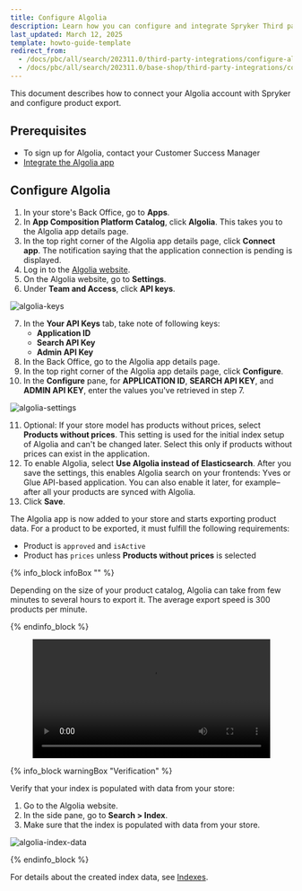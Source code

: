 ```yaml
---
title: Configure Algolia
description: Learn how you can configure and integrate Spryker Third party Algolia in to your Spryker based projects.
last_updated: March 12, 2025
template: howto-guide-template
redirect_from:
  - /docs/pbc/all/search/202311.0/third-party-integrations/configure-algolia.html
  - /docs/pbc/all/search/202311.0/base-shop/third-party-integrations/configure-algolia.html
---
```


This document describes how to connect your Algolia account with Spryker and configure product export.

## Prerequisites

* To sign up for Algolia, contact your Customer Success Manager
* [Integrate the Algolia app](/docs/pbc/all/search/{{page.version}}/base-shop/third-party-integrations/algolia/integrate-algolia.html)


## Configure Algolia

1. In your store's Back Office, go to **Apps**.
2. In **App Composition Platform Catalog**, click **Algolia**. This takes you to the Algolia app details page.
3. In the top right corner of the Algolia app details page, click **Connect app**. The notification saying that the application connection is pending is displayed.
4. Log in to the [Algolia website](https://www.algolia.com).
5. On the Algolia website, go to **Settings**.
6. Under **Team and Access**, click **API keys**.

![algolia-keys](https://spryker.s3.eu-central-1.amazonaws.com/docs/pbc/all/search/algolia/integrate-algolia/algolia-keys.png)

7. In the **Your API Keys** tab, take note of following keys:
    - **Application ID**
    - **Search API Key**
    - **Admin API Key**
8. In the Back Office, go to the Algolia app details page.
9. In the top right corner of the Algolia app details page, click **Configure**.
10. In the **Configure** pane, for **APPLICATION ID**, **SEARCH API KEY**, and **ADMIN API KEY**, enter the values you've retrieved in step 7.

![algolia-settings](https://spryker.s3.eu-central-1.amazonaws.com/docs/pbc/all/search/algolia/integrate-algolia/algolia-settings.png)

11. Optional: If your store model has products without prices, select **Products without prices**.
  This setting is used for the initial index setup of Algolia and can't be changed later. Select this only if products without prices can exist in the application.
12. To enable Algolia, select **Use Algolia instead of Elasticsearch**.
  After you save the settings, this enables Algolia search on your frontends: Yves or Glue API-based application. You can also enable it later, for example–after all your products are synced with Algolia.
13. Click **Save**.

The Algolia app is now added to your store and starts exporting product data. For a product to be exported, it must fulfill the following requirements:

- Product is `approved` and `isActive`
- Product has `prices` unless **Products without prices** is selected

{% info_block infoBox "" %}

Depending on the size of your product catalog, Algolia can take from few minutes to several hours to export it. The average export speed is 300 products per minute.

{% endinfo_block %}

<figure class="video_container">
    <video width="100%" height="auto" controls>
    <source src="https://spryker.s3.eu-central-1.amazonaws.com/docs/pbc/all/search/algolia/integrate-algolia/algolia-integration.mp4" type="video/mp4">
  </video>
</figure>


{% info_block warningBox "Verification" %}

Verify that your index is populated with data from your store:
1. Go to the Algolia website.
2. In the side pane, go to **Search&nbsp;<span aria-label="and then">></span> Index**.
3. Make sure that the index is populated with data from your store.

![algolia-index-data](https://spryker.s3.eu-central-1.amazonaws.com/docs/pbc/all/search/algolia/integrate-algolia/algolia-index-data.png)

{% endinfo_block %}

For details about the created index data, see [Indexes](/docs/pbc/all/search/{{page.version}}/base-shop/third-party-integrations/algolia/algolia.html#indexes).
